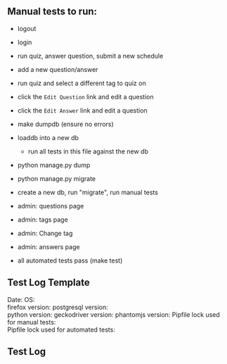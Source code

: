 ## Manual tests to run:

- logout
- login
- run quiz, answer question, submit a new schedule
- add a new question/answer
- run quiz and select a different tag to quiz on
- click the `Edit Question` link and edit a question
- click the `Edit Answer` link and edit a question

- make dumpdb (ensure no errors)
- loaddb into a new db
    - run all tests in this file against the new db
- python manage.py dump
- python manage.py migrate

- create a new db, run "migrate", run manual tests

- admin: questions page

- admin: tags page
- admin: Change tag

- admin: answers page

- all automated tests pass (make test)

## Test Log Template

Date: 
OS:  
firefox version: 
postgresql version:  
python version: 
geckodriver version: 
phantomjs version: 
Pipfile lock used for manual tests:  
Pipfile lock used for automated tests:  

## Test Log


